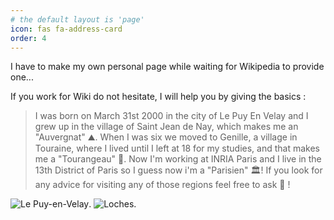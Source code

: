 ```yaml
---
# the default layout is 'page'
icon: fas fa-address-card
order: 4
---
```



 I have to make my own personal page while waiting for Wikipedia to provide one...

 If you work for Wiki do not hesitate, I will help you by giving the basics :

> I was born on March 31st 2000 in the city of Le Puy En Velay and I grew up in the village of Saint Jean de Nay, which makes me an "Auvergnat" ⛰️. When I was six we moved to Genille, a village in Touraine, where I lived until I left at 18 for my studies, and that makes me a "Tourangeau" 🏰. Now I'm working at INRIA Paris and I live in the 13th District of Paris so I guess now i'm a "Parisien" 🏛️! If you look for any advice for visiting any of those regions feel free to ask 🙂 !

![Le Puy-en-Velay](/.../main/assets/lepuy.jpg "Le Puy-en-Velay").
![Loches](/.../main/assets/loches.png "Loches").
